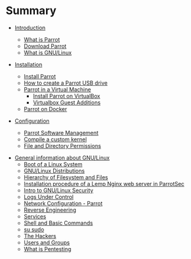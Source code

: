 # Summary

- [Introduction]()
    - [What is Parrot](<./01.- What is Parrot.md>)
    - [Download Parrot](<./02.- Download Parrot.md>)
    - [What is GNU/Linux](<./21.- GNU-Linux basics.md>)

- [Installation]()
    - [Install Parrot](<./03.- Installation.md>)
    - [How to create a Parrot USB drive](<./05.- How to create a Parrot USB drive.md>)
    - [Parrot in a Virtual Machine]()
        - [Install Parrot on VirtualBox](<./08.- Install Parrot on VirtualBox.md>)
        - [Virtualbox Guest Additions](<./15.- Virtualbox Guest Additions.md>)
    - [Parrot on Docker](<./Parrot on Docker.md>)

- [Configuration]()
    - [Parrot Software Management](<./Parrot Software Management.md>) 
    - [Compile a custom kernel](<./19.- Compile a custom kernel.md>)
    - [File and Directory Permissions](<./File and Directory Permissions.md>)


<!-- 
- [What is Live Mode](<./04.- What is Live Mode.md>)
- [How to create a Live boot device](<./05.- How to create a Parrot USB drive.md>)
    - [How to boot](<./06.- How to boot.md>)
    - [Parrot USB Live Persistence](<./07.- Parrot USB Live Persistence.md>)
-->
<!--
- [Dualboot with Windows](<./09.- Dualboot with Windows.md>)
- [Change MySQL - PostgreSQL Password](<./12.- Change MySQL - PostgreSQL Password.md>)
- [Supported WiFi devices](<./13.- Supported WiFi devices.md>)
- [Using a Nvidia GPU on Parrot]()
    - [Nvidia drivers](<./14.- Nvidia drivers.md>)
    - [Nvidia driver install](<./16.- Nvidia driver install.md>)
- [Metasploit Framework](<./17.- Metasploit Framework.md>)
- [Anonsurf](<./18.- Anonsurf.md>)
-->
<!--
- [Mirrors List](<./20.- Mirrors List.md>)
-->
- [General information about GNU/Linux]()
    - [Boot of a Linux System](<./Boot of a Linux System.md>)
    - [GNU/Linux Distributions](<./GNU-Linux Distributions.md>)
    - [Hierarchy of Filesystem and Files](<./Hierarchy of Filesystem and Files.md>)
    - [Installation procedure of a Lemp Nginx web server in ParrotSec](<./Installation procedure of a Lemp Nginx web server in ParrotSec.md>)
    - [Intro to GNU/Linux Security](<./Intro to GNU-Linux Security.md>)
    - [Logs Under Control](<./Logs Under Control.md>)
    - [Network Configuration - Parrot](<./Network Configuration - Parrot.md>)
    - [Reverse Engineering](<./Reverse Engineering.md>)
    - [Services](<./Services.md>)
    - [Shell and Basic Commands](<./Shell and Basic Commands.md>)
    - [su sudo](<./su_sudo.md>)
    - [The Hackers](<./The Hackers.md>)
    - [Users and Groups](<./Users and Groups.md>)
    - [What is Pentesting](<./What is Pentesting.md>)
